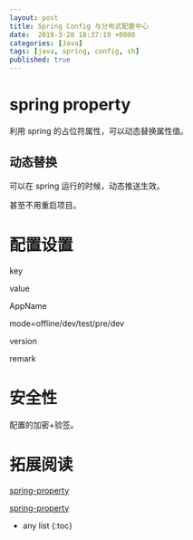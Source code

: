 ```yaml
---
layout: post
title: Spring Config 与分布式配置中心
date:  2019-3-28 18:37:19 +0800
categories: [Java]
tags: [java, spring, config, sh]
published: true
---
```


# spring property

利用 spring 的占位符属性，可以动态替换属性值。

## 动态替换

可以在 spring 运行的时候，动态推送生效。

甚至不用重启项目。

# 配置设置

key

value

AppName

mode=offline/dev/test/pre/dev

version

remark

# 安全性

配置的加密+验签。


# 拓展阅读

[spring-property](https://houbb.github.io/2017/09/01/spring-property)

[spring-property](https://houbb.github.io/2017/08/08/spring-property)

* any list
{:toc}